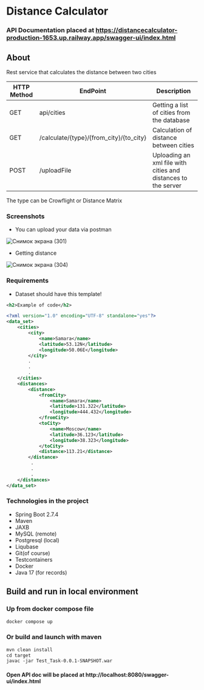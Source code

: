 # Distance Calculator
### API Documentation placed at https://distancecalculator-production-1653.up.railway.app/swagger-ui/index.html
## About 

Rest service that calculates the distance between two cities <br>

HTTP Method | EndPoint | Description  
--- | --- | ---  
GET | api/cities | Getting a list of cities from the database 
GET | /calculate/{type}/{from_city}/{to_city} | Calculation of distance between cities 
POST | /uploadFile | Uploading an xml file with cities and distances to the server

The type can be Crowflight or Distance Matrix

### Screenshots
* You can upload your data via postman

![Снимок экрана (301)](https://user-images.githubusercontent.com/90307025/169847317-f79f88eb-f04e-4396-aa77-891162ffa3f9.png)

* Getting distance

![Снимок экрана (304)](https://user-images.githubusercontent.com/90307025/169847358-ae86b3d3-d513-4c26-95c9-e14d582feb23.png)
### Requirements
* Dataset should have this template!
```xml
<h2>Example of code</h2>

<?xml version="1.0" encoding="UTF-8" standalone="yes"?>
<data_set>
    <cities>
        <city>
            <name>Samara</name>
            <latitude>53.12N</latitude>
            <longitude>50.06E</longitude>
        </city>
        .
        .
        .
    </cities>
    <distances>
        <distance>
            <fromCity>
                <name>Samara</name>
                <latitude>131.322</latitude>
                <longitude>444.432</longitude>
            </fromCity>
            <toCity>
                <name>Moscow</name>
                <latitude>36.123</latitude>
                <longitude>38.323</longitude>
            </toCity>
            <distance>113.21</distance>
        </distance>
         .
         .
         .
    </distances>
</data_set>
```

### Technologies in the project
* Spring Boot 2.7.4
* Maven
* JAXB
* MySQL (remote)
* Postgresql (local)
* Liqubase
* Git(of course)
* Testcontainers
* Docker
* Java 17 (for records)


## Build and run in local environment

### Up from docker compose file
```xml
docker compose up
```

### Or build and launch with maven
```xml
mvn clean install
cd target
javac -jar Test_Task-0.0.1-SNAPSHOT.war
```
#### Open API doc will be placed at http://localhost:8080/swagger-ui/index.html
